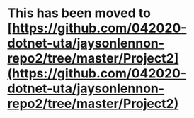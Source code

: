 # This has been moved to [https://github.com/042020-dotnet-uta/jaysonlennon-repo2/tree/master/Project2](https://github.com/042020-dotnet-uta/jaysonlennon-repo2/tree/master/Project2)
